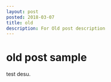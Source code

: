 ```yaml
---
layout: post
posted: 2018-03-07
title: old
description: For Old post description
---
```


# old post sample

test desu.
